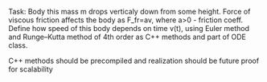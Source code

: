 Task:
Body this mass m drops verticaly down from some height. Force of viscous friction affects the body as F_fr=av,
where a>0 - friction coeff. Define how speed of this body depends on time v(t), using Euler method and Runge–Kutta method of 4th order as C++ methods and part of ODE class.

C++ methods should be precompiled and realization should be future proof for scalability